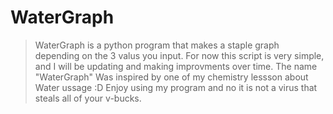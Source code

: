 # WaterGraph
> WaterGraph is a python program that makes a staple graph depending on the 3 valus you input.
> For now this script is very simple, and I will be updating and making improvments over time.
> The name "WaterGraph" Was inspired by one of my chemistry lessson about Water ussage :D
Enjoy using my program and no it is not a virus that steals all of your v-bucks.
